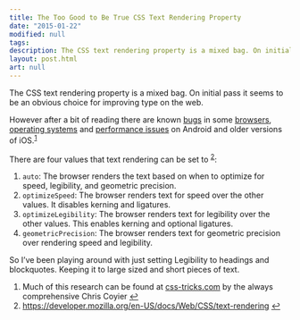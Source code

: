 ```yaml
---
title: The Too Good to Be True CSS Text Rendering Property
date: "2015-01-22"
modified: null
tags:
description: The CSS text rendering property is a mixed bag. On initial pass it seems to be an obvious choice for improving type on the web.
layout: post.html
art: null
---
```


The CSS text rendering property is a mixed bag. On initial pass it seems to be an obvious choice for improving type on the web.

However after a bit of reading there are known [bugs](https://github.com/h5bp/html5-boilerplate/issues/78 "HTML5 Boilerplate GitHub") in some [browsers](https://code.google.com/p/chromium/issues/detail?id=114719 "Chromium Issues"), [operating systems](https://code.google.com/p/android/issues/detail?id=15067 "Android Issues") and [performance issues](http://www.marco.org/2012/11/15/text-rendering-optimize-legibility "Marco.org") on Android and older versions of iOS.<sup>[1](#fn1)</sup>

There are four values that text rendering can be set to <sup>[2](#fn2)</sup>:

1. `auto`: The browser renders the text based on when to optimize for speed, legibility, and geometric precision.
2. `optimizeSpeed`: The browser renders text for speed over the other values. It disables kerning and ligatures.
3. `optimizeLegibility`: The browser renders text for legibility over the other values. This enables kerning and optional ligatures.
4. `geometricPrecision`: The browser renders text for geometric precision over rendering speed and legibility.

So I’ve been playing around with just setting Legibility to headings and blockquotes. Keeping it to large sized and short pieces of text.

<ol id="footnotes">
	<li id="fn1">Much of this research can be found at <a href="https://css-tricks.com/almanac/properties/t/text-rendering/">css-tricks.com</a> by the always comprehensive Chris Coyier <a href="#ffn1">&#8617;</a></li>
	<li id="fn2"><a href="https://developer.mozilla.org/en-US/docs/Web/CSS/text-rendering">https://developer.mozilla.org/en-US/docs/Web/CSS/text-rendering</a> <a href="#ffn2">&#8617;</a></li>
</ol>
